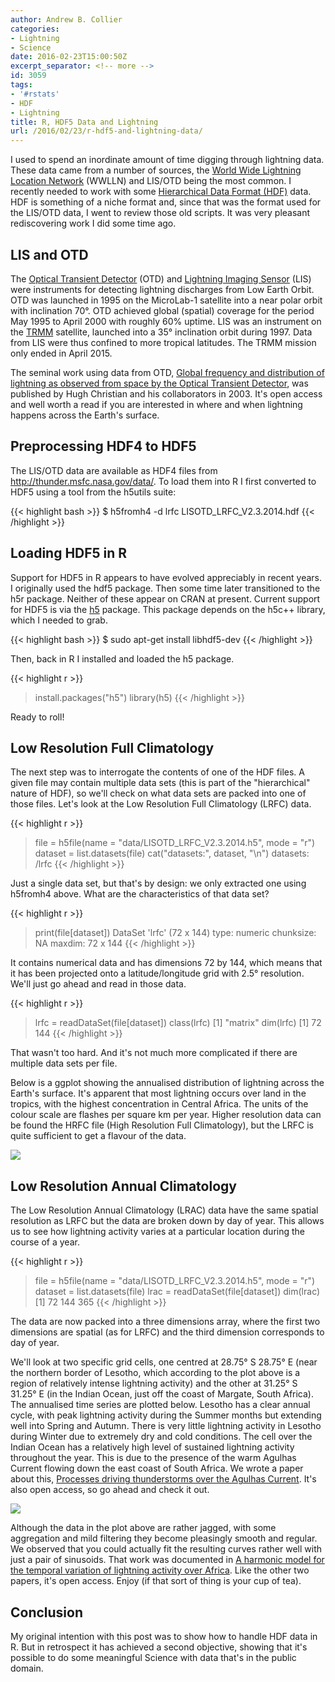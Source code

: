 ```yaml
---
author: Andrew B. Collier
categories:
- Lightning
- Science
date: 2016-02-23T15:00:50Z
excerpt_separator: <!-- more -->
id: 3059
tags:
- '#rstats'
- HDF
- Lightning
title: R, HDF5 Data and Lightning
url: /2016/02/23/r-hdf5-and-lightning-data/
---
```


I used to spend an inordinate amount of time digging through lightning data. These data came from a number of sources, the [World Wide Lightning Location Network](http://wwlln.net/) (WWLLN) and LIS/OTD being the most common. I recently needed to work with some [Hierarchical Data Format (HDF)](https://en.wikipedia.org/wiki/Hierarchical_Data_Format) data. HDF is something of a niche format and, since that was the format used for the LIS/OTD data, I went to review those old scripts. It was very pleasant rediscovering work I did some time ago.

<!--more-->

## LIS and OTD

The [Optical Transient Detector](http://thunder.msfc.nasa.gov/otd/) (OTD) and [Lightning Imaging Sensor](http://thunder.msfc.nasa.gov/lis/overview_lis_instrument.html) (LIS) were instruments for detecting lightning discharges from Low Earth Orbit. OTD was launched in 1995 on the MicroLab-1 satellite into a near polar orbit with inclination 70&deg;. OTD achieved global (spatial) coverage for the period May 1995 to April 2000 with roughly 60% uptime. LIS was an instrument on the [TRMM](https://en.wikipedia.org/wiki/Tropical_Rainfall_Measuring_Mission) satellite, launched into a 35&deg; inclination orbit during 1997. Data from LIS were thus confined to more tropical latitudes. The TRMM mission only ended in April 2015.

The seminal work using data from OTD, [Global frequency and distribution of lightning as observed from space by the Optical Transient Detector](http://onlinelibrary.wiley.com/doi/10.1029/2002JD002347/abstract), was published by Hugh Christian and his collaborators in 2003. It's open access and well worth a read if you are interested in where and when lightning happens across the Earth's surface.

## Preprocessing HDF4 to HDF5

The LIS/OTD data are available as HDF4 files from <http://thunder.msfc.nasa.gov/data/>. To load them into R I first converted to HDF5 using a tool from the h5utils suite:

{{< highlight bash >}}
$ h5fromh4 -d lrfc LISOTD\_LRFC\_V2.3.2014.hdf
{{< /highlight >}}

## Loading HDF5 in R

Support for HDF5 in R appears to have evolved appreciably in recent years. I originally used the hdf5 package. Then some time later transitioned to the h5r package. Neither of these appear on CRAN at present. Current support for HDF5 is via the [h5](http://cran.mirror.ac.za/web/packages/h5/index.html) package. This package depends on the h5c++ library, which I needed to grab.

{{< highlight bash >}}
$ sudo apt-get install libhdf5-dev
{{< /highlight >}}

Then, back in R I installed and loaded the h5 package.

{{< highlight r >}}
> install.packages("h5")
> library(h5)
{{< /highlight >}}

Ready to roll!

## Low Resolution Full Climatology

The next step was to interrogate the contents of one of the HDF files. A given file may contain multiple data sets (this is part of the "hierarchical" nature of HDF), so we'll check on what data sets are packed into one of those files. Let's look at the Low Resolution Full Climatology (LRFC) data.

{{< highlight r >}}
> file = h5file(name = "data/LISOTD\_LRFC\_V2.3.2014.h5", mode = "r")
> dataset = list.datasets(file)
> cat("datasets:", dataset, "\n")
datasets: /lrfc
{{< /highlight >}}

Just a single data set, but that's by design: we only extracted one using h5fromh4 above. What are the characteristics of that data set?

{{< highlight r >}}
> print(file[dataset])
DataSet 'lrfc' (72 x 144)
type: numeric
chunksize: NA
maxdim: 72 x 144
{{< /highlight >}}

It contains numerical data and has dimensions 72 by 144, which means that it has been projected onto a latitude/longitude grid with 2.5&deg; resolution. We'll just go ahead and read in those data.

{{< highlight r >}}
> lrfc = readDataSet(file[dataset])
> class(lrfc)
[1] "matrix"
> dim(lrfc)
[1] 72 144
{{< /highlight >}}

That wasn't too hard. And it's not much more complicated if there are multiple data sets per file.

Below is a ggplot showing the annualised distribution of lightning across the Earth's surface. It's apparent that most lightning occurs over land in the tropics, with the highest concentration in Central Africa. The units of the colour scale are flashes per square km per year. Higher resolution data can be found the HRFC file (High Resolution Full Climatology), but the LRFC is quite sufficient to get a flavour of the data.

<img src="/img/2016/02/lis-otd-flash-density.png" >

## Low Resolution Annual Climatology

The Low Resolution Annual Climatology (LRAC) data have the same spatial resolution as LRFC but the data are broken down by day of year. This allows us to see how lightning activity varies at a particular location during the course of a year.

{{< highlight r >}}
> file = h5file(name = "data/LISOTD\_LRFC\_V2.3.2014.h5", mode = "r")
> dataset = list.datasets(file)
> lrac = readDataSet(file[dataset])
> dim(lrac)
[1] 72 144 365
{{< /highlight >}}

The data are now packed into a three dimensions array, where the first two dimensions are spatial (as for LRFC) and the third dimension corresponds to day of year.

We'll look at two specific grid cells, one centred at 28.75&deg; S 28.75&deg; E (near the northern border of Lesotho, which according to the plot above is a region of relatively intense lightning activity) and the other at 31.25&deg; S 31.25&deg; E (in the Indian Ocean, just off the coast of Margate, South Africa). The annualised time series are plotted below. Lesotho has a clear annual cycle, with peak lightning activity during the Summer months but extending well into Spring and Autumn. There is very little lightning activity in Lesotho during Winter due to extremely dry and cold conditions. The cell over the Indian Ocean has a relatively high level of sustained lightning activity throughout the year. This is due to the presence of the warm Agulhas Current flowing down the east coast of South Africa. We wrote a paper about this, [Processes driving thunderstorms over the Agulhas Current](http://onlinelibrary.wiley.com/doi/10.1002/jgrd.50238/abstract). It's also open access, so go ahead and check it out.

<img src="/img/2016/02/lis-otd-time-series.png" >

Although the data in the plot above are rather jagged, with some aggregation and mild filtering they become pleasingly smooth and regular. We observed that you could actually fit the resulting curves rather well with just a pair of sinusoids. That work was documented in [A harmonic model for the temporal variation of lightning activity over Africa](http://onlinelibrary.wiley.com/doi/10.1029/2010JD014455/abstract). Like the other two papers, it's open access. Enjoy (if that sort of thing is your cup of tea).

## Conclusion

My original intention with this post was to show how to handle HDF data in R. But in retrospect it has achieved a second objective, showing that it's possible to do some meaningful Science with data that's in the public domain.
